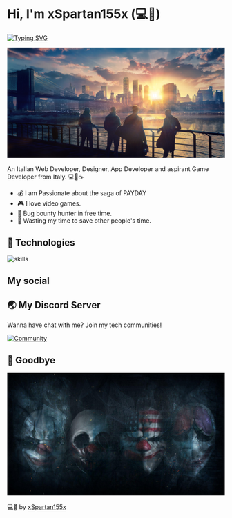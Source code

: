 # Hi, I'm xSpartan155x (💻💖) 

[![Typing SVG](https://readme-typing-svg.herokuapp.com?font=comfortaa&color=016EEA&size=24&width=500&lines=Frontend+Developer;App+Developer;Designer+in+free+time)](https://git.io/typing-svg)

![](./header.jpg)

An Italian Web Developer, Designer, App Developer and aspirant Game Developer from Italy. 💻💖☕

- 💰 I am Passionate about the saga of PAYDAY
- 🎮 I love video games.
- 🔏 Bug bounty hunter in free time.
- 🎯 Wasting my time to save other people's time.

## 🔧 Technologies

![skills](https://skillicons.dev/icons?i=html,css,js,php,bootstrap,wordpress,nodejs,mysql,py,cpp,discordjs,unity,github,gitlab,git,vscode,figma,ps,pr,ae,gmail,linux,ubuntu,windows&theme=light)

## My social



## 🌏 My Discord Server

Wanna have chat with me? Join my tech communities!

[![Community](https://discordapp.com/api/guilds/1130271410149937182/widget.png?style=banner2)](https://discord.gg/HW3HYUjaRw)

## 👋 Goodbye 

![](./footer.jpg)

💻💖 by [xSpartan155x](https://github.com/xSpartan155x)

